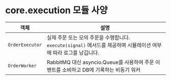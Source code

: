 # core.execution 모듈 사양

| 객체 | 설명 |
|------|------|
| `OrderExecutor` | 실제 주문 또는 모의 주문을 수행합니다. `execute(signal)` 메서드를 제공하며 시뮬레이션 여부에 따라 로그를 남깁니다. |
| `OrderWorker` | RabbitMQ 대신 asyncio.Queue를 사용하여 주문 이벤트를 소비하고 DB에 기록하는 비동기 워커 |

